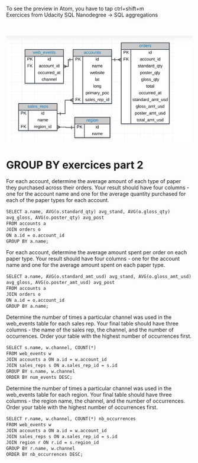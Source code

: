 
To see the preview in Atom, you have to tap ctrl+shift+m </br>
Exercices from Udacity SQL Nanodegree -> SQL aggregations  </br> </br> </br>


![](assets/groupy_by-82530243.PNG)

# GROUP BY exercices part 2

For each account, determine the average amount of each type of paper they purchased across their orders. Your result should have four columns - one for the account name and one for the average quantity purchased for each of the paper types for each account.
```
SELECT a.name, AVG(o.standard_qty) avg_stand, AVG(o.gloss_qty) avg_gloss, AVG(o.poster_qty) avg_post
FROM accounts a
JOIN orders o
ON a.id = o.account_id
GROUP BY a.name;
```


For each account, determine the average amount spent per order on each paper type. Your result should have four columns - one for the account name and one for the average amount spent on each paper type.
```
SELECT a.name, AVG(o.standard_amt_usd) avg_stand, AVG(o.gloss_amt_usd) avg_gloss, AVG(o.poster_amt_usd) avg_post
FROM accounts a
JOIN orders o
ON a.id = o.account_id
GROUP BY a.name;
```

Determine the number of times a particular channel was used in the web_events table for each sales rep. Your final table should have three columns - the name of the sales rep, the channel, and the number of occurrences. Order your table with the highest number of occurrences first.
```
SELECT s.name, w.channel, COUNT(*)
FROM web_events w
JOIN accounts a ON a.id = w.account_id
JOIN sales_reps s ON a.sales_rep_id = s.id
GROUP BY s.name, w.channel
ORDER BY num_events DESC;
```

Determine the number of times a particular channel was used in the web_events table for each region. Your final table should have three columns - the region name, the channel, and the number of occurrences. Order your table with the highest number of occurrences first.

```
SELECT r.name, w.channel, COUNT(*) nb_occurrences
FROM web_events w
JOIN accounts a ON a.id = w.account_id
JOIN sales_reps s ON a.sales_rep_id = s.id
JOIN region r ON r.id = s.region_id
GROUP BY r.name, w.channel
ORDER BY nb_occurrences DESC;
```
